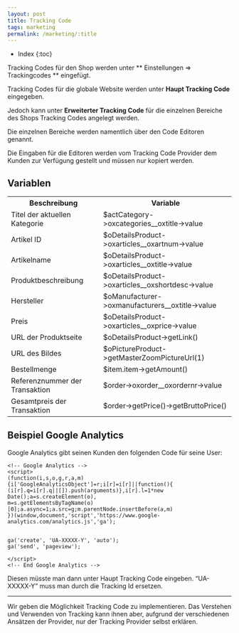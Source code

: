 ```yaml
---
layout: post
title: Tracking Code
tags: marketing
permalink: /marketing/:title
---
```



+ Index
{:toc}


Tracking Codes für den Shop werden unter ** Einstellungen => Trackingcodes ** eingefügt.


Tracking Codes für die globale Website werden unter **Haupt Tracking Code** eingegeben.


Jedoch kann unter **Erweiterter Tracking Code** für die einzelnen Bereiche des Shops Tracking Codes angelegt werden.


Die einzelnen Bereiche werden namentlich über den Code Editoren genannt.


Die Eingaben für die Editoren werden vom Tracking Code Provider dem Kunden zur Verfügung gestellt und müssen nur kopiert werden.


## Variablen


<table  class="table">
<tr><th>Beschreibung</th>
<th>Variable</th>
</tr>
<tr>
<td>Titel der aktuellen Kategorie</td>
<td>$actCategory->oxcategories__oxtitle->value</td>
</tr>
<tr>
<td>Artikel ID</td>
<td>$oDetailsProduct->oxarticles__oxartnum->value</td>
</tr>
<tr>
<td>Artikelname</td>
<td>$oDetailsProduct->oxarticles__oxtitle->value</td>
</tr>
<tr>
<td>Produktbeschreibung</td>
<td>$oDetailsProduct->oxarticles__oxshortdesc->value</td>
</tr>
<tr>
<td>Hersteller</td>
<td>$oManufacturer->oxmanufacturers__oxtitle->value</td>
</tr>
<tr>
<td>Preis</td>
<td>$oDetailsProduct->oxarticles__oxprice->value</td>
</tr>
<tr>
<td>URL der Produktseite</td>
<td>$oDetailsProduct->getLink()</td>
</tr>
<tr>
<td>URL des Bildes</td>
<td>$oPictureProduct->getMasterZoomPictureUrl(1)</td>
</tr>
<tr>
<td>Bestellmenge</td>
<td>$item.item->getAmount()</td>
</tr>
<tr>
<td>Referenznummer der Transaktion</td>
<td>$order->oxorder__oxordernr->value</td>
</tr>
<tr>
<td>Gesamtpreis der Transaktion</td>
<td>$order->getPrice()->getBruttoPrice()</td>
</tr>
</table>


## Beispiel Google Analytics


Google Analytics gibt seinen Kunden den folgenden Code für seine User:


    <!-- Google Analytics -->
    <script>
    (function(i,s,o,g,r,a,m){i['GoogleAnalyticsObject']=r;i[r]=i[r]||function(){
    (i[r].q=i[r].q||[]).push(arguments)},i[r].l=1*new Date();a=s.createElement(o),
    m=s.getElementsByTagName(o)[0];a.async=1;a.src=g;m.parentNode.insertBefore(a,m)
    })(window,document,'script','https://www.google-analytics.com/analytics.js','ga');


    ga('create', 'UA-XXXXX-Y', 'auto');
    ga('send', 'pageview');
    
    </script>
    <!-- End Google Analytics -->


Diesen müsste man dann unter Haupt Tracking Code eingeben.
“UA-XXXXX-Y” muss  man durch die Tracking Id ersetzen. 


---


Wir geben die Möglichkeit Tracking Code zu implementieren. Das Verstehen und Verwenden von Tracking kann ihnen aber, aufgrund der verschiedenen Ansätzen der Provider, nur der Tracking Provider selbst erklären.
